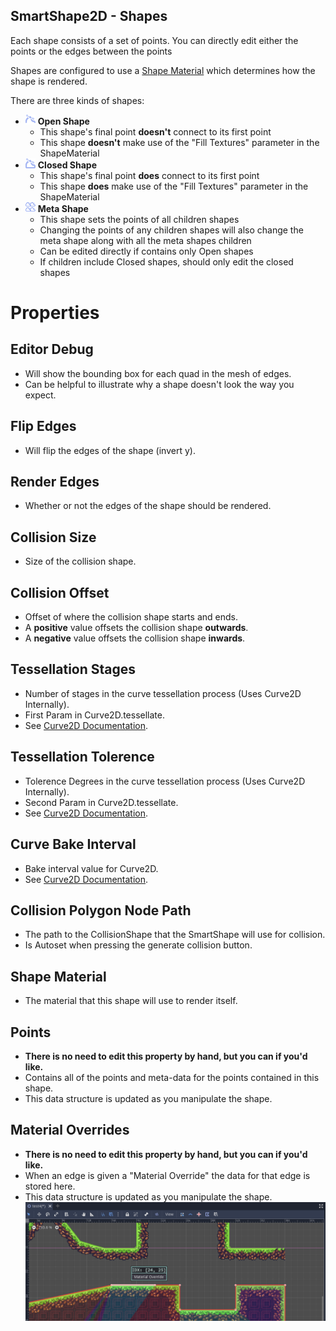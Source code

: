 SmartShape2D - Shapes
---

Each shape consists of a set of points.
You can directly edit either the points or the edges between the points

Shapes are configured to use a [Shape Material]( ./Resources.md#ShapeMaterial )
which determines how the shape is rendered.

There are three kinds of shapes:
- ![OpenShapeImg]( ./../assets/open_shape.png  ) **Open Shape**
  - This shape's final point **doesn't** connect to its first point
  - This shape **doesn't** make use of the "Fill Textures" parameter in the ShapeMaterial
- ![ClosedShapeImg]( ./../assets/closed_shape.png  ) **Closed Shape**
  - This shape's final point **does** connect to its first point
  - This shape **does** make use of the "Fill Textures" parameter in the ShapeMaterial
- ![MetaShapeImg]( ./../assets/meta_shape.png  ) **Meta Shape**
  - This shape sets the points of all children shapes
  - Changing the points of any children shapes will also change the meta shape along with all the meta shapes children
  - Can be edited directly if contains only Open shapes
  - If children include Closed shapes, should only edit the closed shapes

# Properties
## Editor Debug
- Will show the bounding box for each quad in the mesh of edges.
- Can be helpful to illustrate why a shape doesn't look the way you expect.
## Flip Edges
- Will flip the edges of the shape (invert y).
## Render Edges
- Whether or not the edges of the shape should be rendered.
## Collision Size
- Size of the collision shape.
## Collision Offset
- Offset of where the collision shape starts and ends.
- A **positive** value offsets the collision shape **outwards**.
- A **negative** value offsets the collision shape **inwards**.
## Tessellation Stages
- Number of stages in the curve tessellation process (Uses Curve2D Internally).
- First Param in Curve2D.tessellate.
- See [Curve2D Documentation](https://docs.godotengine.org/en/3.2/classes/class_curve2d.html#class-curve2d-method-tessellate).
## Tessellation Tolerence
- Tolerence Degrees in the curve tessellation process (Uses Curve2D Internally).
- Second Param in Curve2D.tessellate.
- See [Curve2D Documentation](https://docs.godotengine.org/en/3.2/classes/class_curve2d.html#class-curve2d-method-tessellate).
## Curve Bake Interval
- Bake interval value for Curve2D.
- See [Curve2D Documentation](https://docs.godotengine.org/en/3.2/classes/class_curve2d.html#class-curve2d-property-bake-interval).
## Collision Polygon Node Path
- The path to the CollisionShape that the SmartShape will use for collision.
- Is Autoset when pressing the generate collision button.
## Shape Material
- The material that this shape will use to render itself.
## Points
- **There is no need to edit this property by hand, but you can if you'd like.**
- Contains all of the points and meta-data for the points contained in this shape.
- This data structure is updated as you manipulate the shape.
## Material Overrides
- **There is no need to edit this property by hand, but you can if you'd like.**
- When an edge is given a "Material Override" the data for that edge is stored here.
- This data structure is updated as you manipulate the shape.
![EdgeData Popup]( ./imgs/EdgeEdit-MaterialOverride.png )

